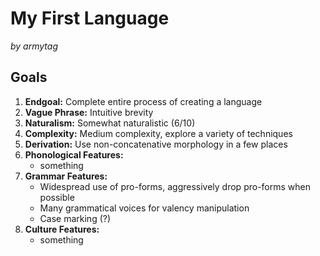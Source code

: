 # My First Language

_by armytag_

## Goals

1. **Endgoal:** Complete entire process of creating a language
2. **Vague Phrase:** Intuitive brevity
3. **Naturalism:** Somewhat naturalistic (6/10)
4. **Complexity:** Medium complexity, explore a variety of techniques
5. **Derivation:** Use non-concatenative morphology in a few places
6. **Phonological Features:** 
    - something
7. **Grammar Features:**
    - Widespread use of pro-forms, aggressively drop pro-forms when possible
    - Many grammatical voices for valency manipulation
    - Case marking (?)
8. **Culture Features:** 
    - something
